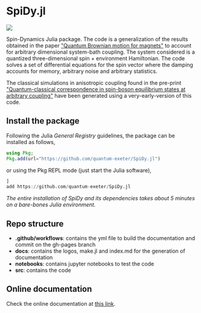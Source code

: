 # SpiDy.jl

[![](https://img.shields.io/badge/docs-dev-blue.svg)](https://quantum-exeter.github.io/SpiDy.jl/dev)

Spin-Dynamics Julia package. The code is a generalization of the results obtained in the paper <a href=https://doi.org/10.1088/1367-2630/ac4ef2>"Quantum Brownian motion for magnets"</a> to account for arbitrary dimensional system-bath coupling. The system considered is a quantized three-dimensional spin + environment Hamiltonian. The code solves a set of differential equations for the spin vector where the damping accounts for memory, arbitrary noise and arbitrary statistics.

The classical simulations in anisotropic coupling found in the pre-print <a href=https://arxiv.org/abs/2204.10874>"Quantum-classical correspondence in spin-boson equilibrium states at arbitrary coupling"</a> have been generated using a very-early-version of this code.

## Install the package
Following the Julia *General Registry* guidelines, the package can be installed as follows,
```Julia
using Pkg;
Pkg.add(url="https://github.com/quantum-exeter/SpiDy.jl")
```
or using the Pkg REPL mode (just start the Julia software),
```Julia
]
add https://github.com/quantum-exeter/SpiDy.jl
```

*The entire installation of SpiDy and its dependencies takes about 5 minutes on a bare-bones Julia environment.*

## Repo structure
* **.github/workflows**: contains the yml file to build the documentation and commit on the gh-pages branch
* **docs**: contains the logos, make.jl and index.md for the generation of documentation
* **notebooks**: contains jupyter notebooks to test the code
* **src**: contains the code

## Online documentation
Check the online documentation at <a href="https://quantum-exeter.github.io/SpiDy.jl/dev/">this link</a>.